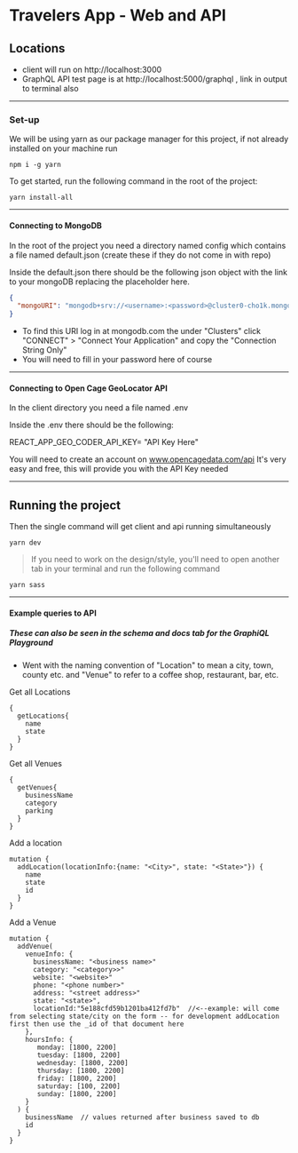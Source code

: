 # Travelers App - Web and API

## Locations

- client will run on http://localhost:3000
- GraphQL API test page is at http://localhost:5000/graphql , link in output to terminal also

---

### Set-up

We will be using yarn as our package manager for this project, if not already installed on your machine run

```
npm i -g yarn
```

To get started, run the following command in the root of the project:

```
yarn install-all
```

---

#### Connecting to MongoDB

In the root of the project you need a directory named config which contains a file named default.json (create these if they do not come in with repo)

Inside the default.json there should be the following json object with the link to your mongoDB replacing the placeholder here.

```json
{
  "mongoURI": "mongodb+srv://<username>:<password>@cluster0-cho1k.mongodb.net/test?retryWrites=true"
}
```

- To find this URI log in at mongodb.com the under "Clusters" click "CONNECT" > "Connect Your Application" and copy the "Connection String Only"
- You will need to fill in your password here of course

---

#### Connecting to Open Cage GeoLocator API

In the client directory you need a file named .env

Inside the .env there should be the following:

REACT_APP_GEO_CODER_API_KEY= "API Key Here"

You will need to create an account on www.opencagedata.com/api
It's very easy and free, this will provide you with the API Key needed

---

## Running the project

Then the single command will get client and api running simultaneously

```
yarn dev
```

> If you need to work on the design/style, you'll need to open another tab in your terminal and run the following command

```
yarn sass
```

---

#### Example queries to API

##### These can also be seen in the schema and docs tab for the GraphiQL Playground

- Went with the naming convention of "Location" to mean a city, town, county etc. and "Venue" to refer to a coffee shop, restaurant, bar, etc.

Get all Locations

```
{
  getLocations{
    name
    state
  }
}
```

Get all Venues

```
{
  getVenues{
    businessName
    category
    parking
  }
}
```

Add a location

```
mutation {
  addLocation(locationInfo:{name: "<City>", state: "<State>"}) {
    name
    state
    id
  }
}
```

Add a Venue

```
mutation {
  addVenue(
    venueInfo: {
      businessName: "<business name>"
      category: "<category>>"
      website: "<website>"
      phone: "<phone number>"
      address: "<street address>"
      state: "<state>",
      locationId:"5e188cfd59b1201ba412fd7b"  //<--example: will come from selecting state/city on the form -- for development addLocation first then use the _id of that document here
    },
    hoursInfo: {
       monday: [1800, 2200]
       tuesday: [1800, 2200]
       wednesday: [1800, 2200]
       thursday: [1800, 2200]
       friday: [1800, 2200]
       saturday: [100, 2200]
       sunday: [1800, 2200]
    }
  ) {
    businessName  // values returned after business saved to db
    id
  }
}
```
